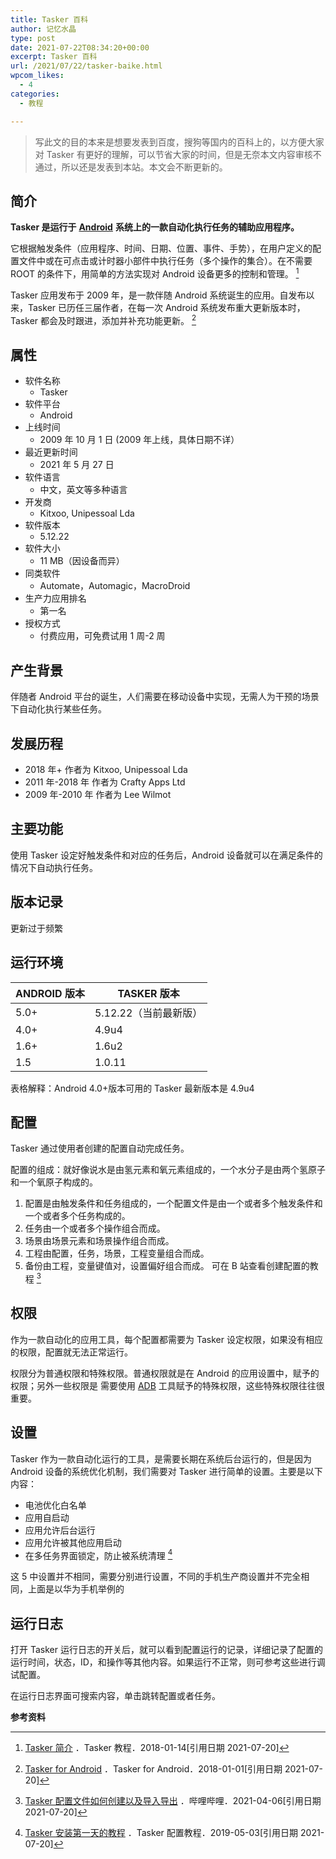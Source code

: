 ```yaml
---
title: Tasker 百科
author: 记忆水晶
type: post
date: 2021-07-22T08:34:20+00:00
excerpt: Tasker 百科
url: /2021/07/22/tasker-baike.html
wpcom_likes:
  - 4
categories:
  - 教程

---
```

> 写此文的目的本来是想要发表到百度，搜狗等国内的百科上的，以方便大家对 Tasker 有更好的理解，可以节省大家的时间，但是无奈本文内容审核不通过，所以还是发表到本站。本文会不断更新的。

## 简介

**Tasker 是运行于** **[Android](https://baike.baidu.com/item/Android/60243)** **系统上的一款自动化执行任务的辅助应用程序。**

它根据触发条件（应用程序、时间、日期、位置、事件、手势），在用户定义的配置文件中或在可点击或计时器小部件中执行任务（多个操作的集合）。在不需要 ROOT 的条件下，用简单的方法实现对 Android 设备更多的控制和管理。 [^1]

Tasker 应用发布于 2009 年，是一款伴随 Android 系统诞生的应用。自发布以来，Tasker 已历任三届作者，在每一次 Android 系统发布重大更新版本时，Tasker 都会及时跟进，添加并补充功能更新。 [^2]

## 属性

- 软件名称
  - Tasker
- 软件平台
  - Android
- 上线时间
  - 2009 年 10 月 1 日 (2009 年上线，具体日期不详）
- 最近更新时间
  - 2021 年 5 月 27 日
- 软件语言
  - 中文，英文等多种语言
- 开发商
  - Kitxoo, Unipessoal Lda
- 软件版本
  - 5.12.22
- 软件大小
  - 11 MB（因设备而异）
- 同类软件
  - Automate，Automagic，MacroDroid
- 生产力应用排名
  - 第一名
- 授权方式
  - 付费应用，可免费试用 1 周-2 周

## 产生背景

伴随者 Android 平台的诞生，人们需要在移动设备中实现，无需人为干预的场景下自动化执行某些任务。

## 发展历程

- 2018 年+ 作者为 Kitxoo, Unipessoal Lda
- 2011 年-2018 年 作者为 Crafty Apps Ltd
- 2009 年-2010 年 作者为 Lee Wilmot

## 主要功能

使用 Tasker 设定好触发条件和对应的任务后，Android 设备就可以在满足条件的情况下自动执行任务。

## 版本记录

更新过于频繁

## 运行环境

| ANDROID 版本 | TASKER 版本            |
| ----------- | --------------------- |
| 5.0+        | 5.12.22（当前最新版） |
| 4.0+        | 4.9u4                 |
| 1.6+        | 1.6u2                 |
| 1.5         | 1.0.11                |

表格解释：Android 4.0+版本可用的 Tasker 最新版本是 4.9u4

## 配置

Tasker 通过使用者创建的配置自动完成任务。

配置的组成：就好像说水是由氢元素和氧元素组成的，一个水分子是由两个氢原子和一个氧原子构成的。
1. 配置是由触发条件和任务组成的，一个配置文件是由一个或者多个触发条件和一个或者多个任务构成的。
2. 任务由一个或者多个操作组合而成。
3. 场景由场景元素和场景操作组合而成。
4. 工程由配置，任务，场景，工程变量组合而成。
5. 备份由工程，变量键值对，设置偏好组合而成。
可在 B 站查看创建配置的教程 [^4]

## 权限

作为一款自动化的应用工具，每个配置都需要为 Tasker 设定权限，如果没有相应的权限，配置就无法正常运行。

权限分为普通权限和特殊权限。普通权限就是在 Android 的应用设置中，赋予的权限；另外一些权限是 需要使用 [ADB](https://baike.baidu.com/item/ADB/23427792) 工具赋予的特殊权限，这些特殊权限往往很重要。

## 设置

Tasker 作为一款自动化运行的工具，是需要长期在系统后台运行的，但是因为 Android 设备的系统优化机制，我们需要对 Tasker 进行简单的设置。主要是以下内容：

- 电池优化白名单
- 应用自启动
- 应用允许后台运行
- 应用允许被其他应用启动
- 在多任务界面锁定，防止被系统清理 [^5]

这 5 中设置并不相同，需要分别进行设置，不同的手机生产商设置并不完全相同，上面是以华为手机举例的

## 运行日志

打开 Tasker 运行日志的开关后，就可以看到配置运行的记录，详细记录了配置的运行时间，状态，ID，和操作等其他内容。如果运行不正常，则可参考这些进行调试配置。

在运行日志界面可搜索内容，单击跳转配置或者任务。

**参考资料** 

[^1]: [Tasker 简介](https://taskerm.com/2018/01/14/tasker-summary.html) ．Tasker 教程．2018-01-14[引用日期 2021-07-20]
[^2]: [Tasker for Android](https://tasker.joaoapps.com/) ．Tasker for Android．2018-01-01[引用日期 2021-07-20]
[^3]: [Tasker 基础教程](https://taskerm.com/2019/10/12/tasker-basic-course.html) ．Tasker 配置教程．2019-10-12[引用日期 2021-07-20]
[^4]: [Tasker 配置文件如何创建以及导入导出](https://www.bilibili.com/video/BV1Zf4y1x7zy/) ．哔哩哔哩．2021-04-06[引用日期 2021-07-20]
[^5]: [Tasker 安装第一天的教程](https://taskerm.com/2019/05/03/what-to-do-after-install-tasker.html) ．Tasker 配置教程．2019-05-03[引用日期 2021-07-20] 
